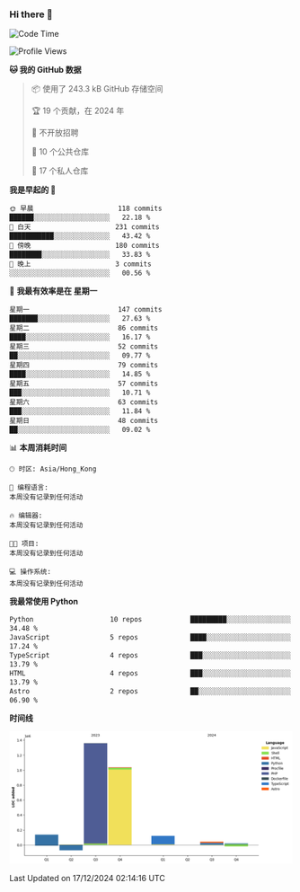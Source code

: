 ### Hi there 👋

<!--
**Mrzqd/Mrzqd** is a ✨ _special_ ✨ repository because its `README.md` (this file) appears on your GitHub profile.

Here are some ideas to get you started:

- 🔭 I’m currently working on ...
- 🌱 I’m currently learning ...
- 👯 I’m looking to collaborate on ...
- 🤔 I’m looking for help with ...
- 💬 Ask me about ...
- 📫 How to reach me: ...
- 😄 Pronouns: ...
- ⚡ Fun fact: ...
-->
<!--START_SECTION:waka-->
![Code Time](http://img.shields.io/badge/Code%20Time-260%20hrs%2011%20mins-blue)

![Profile Views](http://img.shields.io/badge/%E4%B8%AA%E4%BA%BA%E8%B5%84%E6%96%99%E8%A7%82%E7%9C%8B%E6%AC%A1%E6%95%B0-1-blue)

**🐱 我的 GitHub 数据** 

> 📦  使用了 243.3 kB GitHub 存储空间 
 > 
> 🏆 19 个贡献，在 2024 年
 > 
> 🚫 不开放招聘
 > 
> 📜 10 个公共仓库 
 > 
> 🔑 17 个私人仓库 
 > 
**我是早起的 🐤** 

```text
🌞 早晨                     118 commits         ██████░░░░░░░░░░░░░░░░░░░   22.18 % 
🌆 白天                     231 commits         ███████████░░░░░░░░░░░░░░   43.42 % 
🌃 傍晚                     180 commits         ████████░░░░░░░░░░░░░░░░░   33.83 % 
🌙 晚上                     3 commits           ░░░░░░░░░░░░░░░░░░░░░░░░░   00.56 % 
```
📅 **我最有效率是在 星期一** 

```text
星期一                      147 commits         ███████░░░░░░░░░░░░░░░░░░   27.63 % 
星期二                      86 commits          ████░░░░░░░░░░░░░░░░░░░░░   16.17 % 
星期三                      52 commits          ██░░░░░░░░░░░░░░░░░░░░░░░   09.77 % 
星期四                      79 commits          ████░░░░░░░░░░░░░░░░░░░░░   14.85 % 
星期五                      57 commits          ███░░░░░░░░░░░░░░░░░░░░░░   10.71 % 
星期六                      63 commits          ███░░░░░░░░░░░░░░░░░░░░░░   11.84 % 
星期日                      48 commits          ██░░░░░░░░░░░░░░░░░░░░░░░   09.02 % 
```


📊 **本周消耗时间** 

```text
🕑︎ 时区: Asia/Hong_Kong

💬 编程语言: 
本周没有记录到任何活动

🔥 编辑器: 
本周没有记录到任何活动

🐱‍💻 项目: 
本周没有记录到任何活动

💻 操作系统: 
本周没有记录到任何活动
```

**我最常使用 Python** 

```text
Python                   10 repos            █████████░░░░░░░░░░░░░░░░   34.48 % 
JavaScript               5 repos             ████░░░░░░░░░░░░░░░░░░░░░   17.24 % 
TypeScript               4 repos             ███░░░░░░░░░░░░░░░░░░░░░░   13.79 % 
HTML                     4 repos             ███░░░░░░░░░░░░░░░░░░░░░░   13.79 % 
Astro                    2 repos             ██░░░░░░░░░░░░░░░░░░░░░░░   06.90 % 
```



**时间线**

![Lines of Code chart](https://raw.githubusercontent.com/Mrzqd/Mrzqd/main/assets/bar_graph.png)


 Last Updated on 17/12/2024 02:14:16 UTC
<!--END_SECTION:waka-->
